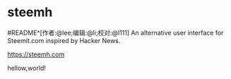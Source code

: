 # steemh
#README^[作者:\@lee;编辑:\@li;校对:\@l111]
An alternative user interface for Steemit.com inspired by Hacker News.

https://steemh.com

hellow,world!
